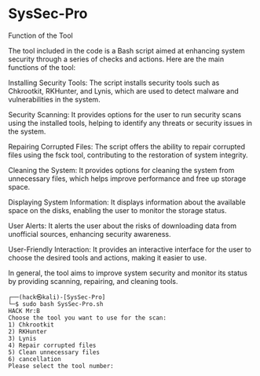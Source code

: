 # SysSec-Pro

Function of the Tool

The tool included in the code is a Bash script aimed at enhancing system security through a series of checks and actions. Here are the main functions of the tool:

Installing Security Tools:
        The script installs security tools such as Chkrootkit, RKHunter, and Lynis, which are used to detect malware and vulnerabilities in the system.

Security Scanning:
        It provides options for the user to run security scans using the installed tools, helping to identify any threats or security issues in the system.

Repairing Corrupted Files:
        The script offers the ability to repair corrupted files using the fsck tool, contributing to the restoration of system integrity.

Cleaning the System:
        It provides options for cleaning the system from unnecessary files, which helps improve performance and free up storage space.

Displaying System Information:
        It displays information about the available space on the disks, enabling the user to monitor the storage status.

 User Alerts:
        It alerts the user about the risks of downloading data from unofficial sources, enhancing security awareness.
        
User-Friendly Interaction:
        It provides an interactive interface for the user to choose the desired tools and actions, making it easier to use.

In general, the tool aims to improve system security and monitor its status by providing scanning, repairing, and cleaning tools.



    ┌──(hack㉿kali)-[SysSec-Pro]
    └─$ sudo bash SysSec-Pro.sh 
    HACK Mr:B
    Choose the tool you want to use for the scan:
    1) Chkrootkit
    2) RKHunter
    3) Lynis
    4) Repair corrupted files
    5) Clean unnecessary files
    6) cancellation
    Please select the tool number: 
